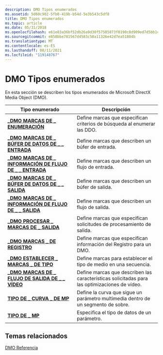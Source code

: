 ```yaml
---
description: DMO Tipos enumerados
ms.assetid: 5d60c902-5fb0-419b-b54d-5e3b543c5df8
title: DMO Tipos enumerados
ms.topic: article
ms.date: 05/31/2018
ms.openlocfilehash: e61e83a36bf52db26a9d30f57585873f8190c8d909ed7d5bb1c7a49181058e8b
ms.sourcegitcommit: e858bbe701567d4583c50a11326e42d7ea51804b
ms.translationtype: MT
ms.contentlocale: es-ES
ms.lasthandoff: 08/11/2021
ms.locfileid: "119148767"
---
```

# <a name="dmo-enumerated-types"></a>DMO Tipos enumerados

En esta sección se describen los tipos enumerados de Microsoft DirectX Media Object (DMO).



| Tipo enumerado                                                            | Descripción                                                                  |
|----------------------------------------------------------------------------|------------------------------------------------------------------------------|
| [**\_DMO MARCAS DE \_ ENUMERACIÓN**](/previous-versions/windows/desktop/api/Dmoreg/ne-dmoreg-dmo_enum_flags)                                 | Define marcas que especifican criterios de búsqueda al enumerar las DDO.            |
| [**\_DMO MARCAS DE \_ BÚFER DE DATOS DE \_ \_ ENTRADA**](/previous-versions/windows/desktop/api/Mediaobj/ne-mediaobj-_dmo_input_data_buffer_flags)     | Define marcas que describen un búfer de entrada.                                 |
| [**\_DMO MARCAS DE \_ INFORMACIÓN DE FLUJO DE \_ \_ ENTRADA**](/previous-versions/windows/desktop/api/Mediaobj/ne-mediaobj-_dmo_input_stream_info_flags)     | Define marcas que describen un flujo de entrada.                                 |
| [**\_DMO MARCAS DE \_ BÚFER DE DATOS DE \_ \_ SALIDA**](/previous-versions/windows/desktop/api/Mediaobj/ne-mediaobj-_dmo_output_data_buffer_flags)   | Define marcas que describen un búfer de salida.                                |
| [**\_DMO MARCAS DE \_ INFORMACIÓN DE FLUJO DE \_ \_ SALIDA**](/previous-versions/windows/desktop/api/Mediaobj/ne-mediaobj-_dmo_output_stream_info_flags)   | Define marcas que describen un flujo de salida.                                |
| [**\_DMO PROCESAR \_ MARCAS DE \_ SALIDA**](/previous-versions/windows/desktop/api/Mediaobj/ne-mediaobj-_dmo_process_output_flags)            | Define marcas que especifican solicitudes de procesamiento de salida.                       |
| [**\_DMO MARCAS \_ DE REGISTRO**](/previous-versions/windows/desktop/api/Dmoreg/ne-dmoreg-dmo_register_flags)                         | Define marcas que especifican información del Registro para un DMO.                   |
| [**\_DMO ESTABLECER \_ MARCAS \_ DE TIPO**](/previous-versions/windows/desktop/api/Mediaobj/ne-mediaobj-_dmo_set_type_flags)                        | Define marcas para establecer el tipo de medio en una secuencia.                        |
| [**\_DMO MARCAS DE \_ FLUJO DE SALIDA DE \_ \_ VÍDEO**](/previous-versions/windows/desktop/api/Mediaobj/ne-mediaobj-_dmo_video_output_stream_flags) | Define marcas que describen las características solicitadas para las optimizaciones de vídeo.      |
| [**TIPO DE \_ CURVA \_ DE MP**](/previous-versions/windows/desktop/api/Medparam/ne-medparam-mp_curve_type)                                   | Define la curva que sigue un parámetro multimedia dentro de un segmento de sobre. |
| [**TIPO DE \_ MP**](/previous-versions/windows/desktop/api/Medparam/ne-medparam-mp_type)                                                | Especifica el tipo de datos de un parámetro.                                     |



 

## <a name="related-topics"></a>Temas relacionados

<dl> <dt>

[DMO Referencia](dmo-reference.md)
</dt> </dl>

 

 



